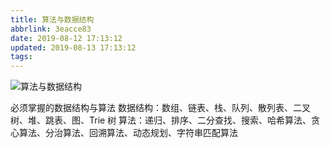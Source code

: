 ```yaml
---
title: 算法与数据结构
abbrlink: 3eacce83
date: 2019-08-12 17:13:12
updated: 2019-08-13 17:13:12
tags:
---
```

![算法与数据结构](https://static001.geekbang.org/resource/image/91/a7/913e0ababe43a2d57267df5c5f0832a7.jpg)

必须掌握的数据结构与算法
数据结构：数组、链表、栈、队列、散列表、二叉树、堆、跳表、图、Trie 树
算法：递归、排序、二分查找、搜索、哈希算法、贪心算法、分治算法、回溯算法、动态规划、字符串匹配算法